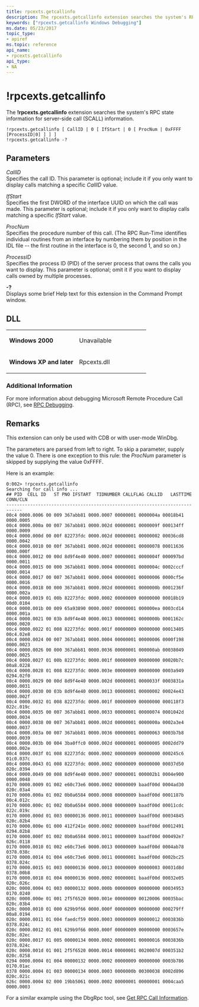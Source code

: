 ```yaml
---
title: rpcexts.getcallinfo
description: The rpcexts.getcallinfo extension searches the system's RPC state information for server-side call (SCALL) information.
keywords: ["rpcexts.getcallinfo Windows Debugging"]
ms.date: 05/23/2017
topic_type:
- apiref
ms.topic: reference
api_name:
- rpcexts.getcallinfo
api_type:
- NA
---
```


# !rpcexts.getcallinfo


The **!rpcexts.getcallinfo** extension searches the system's RPC state information for server-side call (SCALL) information.

```dbgcmd
!rpcexts.getcallinfo [ CallID | 0 [ IfStart | 0 [ ProcNum | 0xFFFF [ProcessID|0] ] ] ] 
!rpcexts.getcallinfo -? 
```

## <span id="ddk__rpcexts_getcallinfo_dbg"></span><span id="DDK__RPCEXTS_GETCALLINFO_DBG"></span>Parameters


<span id="_______CallID______"></span><span id="_______callid______"></span><span id="_______CALLID______"></span> *CallID*   
Specifies the call ID. This parameter is optional; include it if you only want to display calls matching a specific *CallID* value.

<span id="_______IfStart______"></span><span id="_______ifstart______"></span><span id="_______IFSTART______"></span> *IfStart*   
Specifies the first DWORD of the interface UUID on which the call was made. This parameter is optional; include it if you only want to display calls matching a specific *IfStart* value.

<span id="_______ProcNum______"></span><span id="_______procnum______"></span><span id="_______PROCNUM______"></span> *ProcNum*   
Specifies the procedure number of this call. (The RPC Run-Time identifies individual routines from an interface by numbering them by position in the IDL file -- the first routine in the interface is 0, the second 1, and so on.)

<span id="_______ProcessID______"></span><span id="_______processid______"></span><span id="_______PROCESSID______"></span> *ProcessID*   
Specifies the process ID (PID) of the server process that owns the calls you want to display. This parameter is optional; omit it if you want to display calls owned by multiple processes.

<span id="_______-_______"></span> **-?**   
Displays some brief Help text for this extension in the Command Prompt window.

## DLL

<table>
<colgroup>
<col width="50%" />
<col width="50%" />
</colgroup>
<tbody>
<tr class="odd">
<td align="left"><p><strong>Windows 2000</strong></p></td>
<td align="left"><p>Unavailable</p></td>
</tr>
<tr class="even">
<td align="left"><p><strong>Windows XP and later</strong></p></td>
<td align="left"><p>Rpcexts.dll</p></td>
</tr>
</tbody>
</table>

 

### Additional Information

For more information about debugging Microsoft Remote Procedure Call (RPC), see [RPC Debugging](../debugger/rpc-debugging.md).

## Remarks

This extension can only be used with CDB or with user-mode WinDbg.

The parameters are parsed from left to right. To skip a parameter, supply the value 0. There is one exception to this rule: the *ProcNum* parameter is skipped by supplying the value 0xFFFF.

Here is an example:

```dbgcmd
0:002> !rpcexts.getcallinfo
Searching for call info ...
## PID  CELL ID   ST PNO IFSTART  TIDNUMBER CALLFLAG CALLID   LASTTIME CONN/CLN
----------------------------------------------------------------------------
00c4 0000.0006 00 009 367abb81 0000.0007 00000001 0000004a 00018b41 0000.0005
00c4 0000.000a 00 007 367abb81 0000.002d 00000001 0000009f 000134ff 0000.0009
00c4 0000.000d 00 00f 82273fdc 0000.002d 00000001 00000002 00036cd8 0000.0042
00c4 0000.0010 00 00f 367abb81 0000.002d 00000001 00000078 00011636 0000.000f
00c4 0000.0012 00 00d 8d9f4e40 0000.0007 00000001 0000004f 000097bd 0000.0011
00c4 0000.0015 00 000 367abb81 0000.0004 00000001 0000004c 0002cccf 0000.0014
00c4 0000.0017 00 007 367abb81 0000.0004 00000001 00000006 0000cf5e 0000.0016
00c4 0000.0018 00 000 367abb81 0000.002d 00000001 0000000b 0001236f 0000.002a
00c4 0000.0019 01 00b 82273fdc 0000.0002 00000009 00000000 00018b19 00d0.0104
00c4 0000.001b 00 009 65a93890 0000.0007 00000001 000000ea 0003cd14 0000.001a
00c4 0000.0021 00 03b 8d9f4e40 0000.0013 00000001 0000000b 0001162c 0000.0020
00c4 0000.0022 01 008 82273fdc 0000.001f 00000009 00000000 00013405 00c4.02e8
00c4 0000.0024 00 007 367abb81 0000.0004 00000001 00000006 0000f198 0000.0023
00c4 0000.0026 00 000 367abb81 0000.0036 00000001 000000ab 00038049 0000.0025
00c4 0000.0027 01 00b 82273fdc 0000.001f 00000009 00000000 00020b7c 00a8.0228
00c4 0000.0028 01 008 82273fdc 0000.003e 00000009 00000000 0003a949 0294.02f0
00c4 0000.0029 00 00d 8d9f4e40 0000.002d 00000001 0000033f 0003831a 0000.0031
00c4 0000.0030 00 03b 8d9f4e40 0000.0013 00000001 00000002 00024e43 0000.002f
00c4 0000.0032 01 008 82273fdc 0000.001f 00000009 00000000 000118f3 022c.019c
00c4 0000.0035 00 007 367abb81 0000.0033 00000001 00000074 0001042d 0000.0034
00c4 0000.0038 00 007 367abb81 0000.002d 00000001 0000000a 0002a3e4 0000.0037
00c4 0000.003a 00 007 367abb81 0000.0036 00000001 00000063 0003b7b8 0000.0039
00c4 0000.003b 00 004 3ba0ffc0 0000.002d 00000001 00000005 0002dd79 0000.002e
00c4 0000.003f 01 008 82273fdc 0000.0002 00000009 00000000 000245c6 01c0.037c
00c4 0000.0043 01 008 82273fdc 0000.0002 00000009 00000000 00037d50 020c.0394
00c4 0000.0049 00 008 8d9f4e40 0000.0007 00000001 000002b1 0004e900 0000.0048
0170 0000.0009 01 002 e60c73e6 0000.0002 00000009 baadf00d 0004ad30 020c.03a4
0170 0000.000a 01 002 0b0a6584 0000.0008 00000009 baadf00d 0001187b 00c4.012c
0170 0000.000c 01 002 0b0a6584 0000.0008 00000009 baadf00d 00011cdc 022c.019c
0170 0000.000d 01 003 00000136 0000.0011 00000009 baadf00d 00034845 020c.02b4
0170 0000.000e 01 000 412f241e 0000.0002 00000009 baadf00d 00012491 0294.02b8
0170 0000.000f 01 002 0b0a6584 0000.0011 00000009 baadf00d 000492e7 026c.0118
0170 0000.0010 01 002 e60c73e6 0000.0013 00000009 baadf00d 0004ab78 0378.038c
0170 0000.0014 01 004 e60c73e6 0000.0011 00000001 baadf00d 0002bc25 0378.024c
0170 0000.0015 01 003 00000136 0000.0013 00000009 00000003 00031d8d 0378.00b8
0170 0000.0018 01 004 00000136 0000.0002 00000001 baadf00d 00032e05 020c.026c
020c 0000.0004 01 003 00000132 0000.000b 00000009 00000000 00034953 0170.0240
020c 0000.000e 01 001 2f5f6520 0000.001e 00000009 00120006 00035bac 020c.03b4
020c 0000.0010 01 000 629b9f66 0000.000f 00000009 00000000 000279ff 00a8.0194
020c 0000.0011 01 004 faedcf59 0000.0003 00000009 00000012 0003836b 0378.024c
020c 0000.0012 01 001 629b9f66 0000.000f 00000009 00000000 0003657e 020c.02ec
020c 0000.0017 01 005 00000134 0000.0002 00000001 00000016 0003836b 0378.024c
020c 0000.001d 01 001 2f5f6520 0000.0014 00000001 0020007d 000351b2 020c.0258
0294 0000.0004 01 004 00000132 0000.0002 00000009 00000000 0003b786 0170.01ac
0378 0000.0004 01 003 00000134 0000.0003 0000000b 00300038 0002d896 020c.021c
026c 0000.0004 02 000 19bb5061 0000.0002 00000001 00000001 0004caa5 0000.0003
```

For a similar example using the DbgRpc tool, see [Get RPC Call Information](../debugger/get-rpc-call-information.md).

 

 






